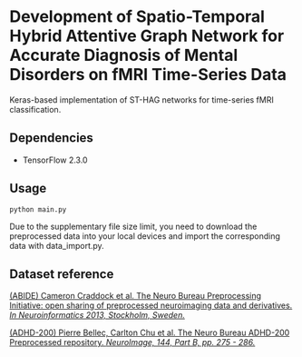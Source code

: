 Development of Spatio-Temporal Hybrid Attentive Graph Network for Accurate Diagnosis of Mental Disorders on fMRI Time-Series Data
====

Keras-based implementation of ST-HAG networks for time-series fMRI classification.

Dependencies
-----
  * TensorFlow 2.3.0

Usage
-----

```python main.py```

Due to the supplementary file size limit, you need to download the preprocessed data into your local devices and import the corresponding data with data_import.py.

Dataset reference
----------

[(ABIDE) Cameron Craddock et al. The Neuro Bureau Preprocessing Initiative: open sharing of preprocessed neuroimaging data and derivatives. *In Neuroinformatics 2013, Stockholm, Sweden.*](http://preprocessed-connectomes-project.org/abide/download.html)

[(ADHD-200) Pierre Bellec, Carlton Chu et al. The Neuro Bureau ADHD-200 Preprocessed repository. *NeuroImage, 144, Part B, pp. 275 - 286.*](http://preprocessed-connectomes-project.org/adhd200/download.html)

